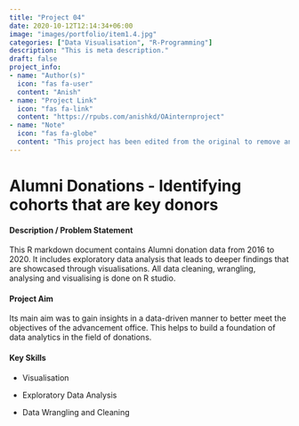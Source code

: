 ```yaml
---
title: "Project 04"
date: 2020-10-12T12:14:34+06:00
image: "images/portfolio/item1.4.jpg"
categories: ["Data Visualisation", "R-Programming"]
description: "This is meta description."
draft: false
project_info:
- name: "Author(s)"
  icon: "fas fa-user"
  content: "Anish"
- name: "Project Link"
  icon: "fas fa-link"
  content: "https://rpubs.com/anishkd/OAinternproject"
- name: "Note"
  icon: "fas fa-globe"
  content: "This project has been edited from the original to remove any key data. This is also one of the first few projects in my data journey. Gathering the data, cleaning, wrangling and learning more about R was initially a time-consuming process."
---
```


# Alumni Donations - Identifying cohorts that are key donors 

#### Description / Problem Statement

This R markdown document contains Alumni donation data from 2016 to 2020.  It includes exploratory data analysis that leads to deeper findings that are showcased through visualisations. All data cleaning, wrangling, analysing and visualising is done on R studio.

#### Project Aim

Its main aim was to gain insights in a data-driven manner to better meet the objectives of the advancement office. This helps to build a foundation of data analytics in the field of donations. 

#### Key Skills

- Visualisation

- Exploratory Data Analysis

- Data Wrangling and Cleaning